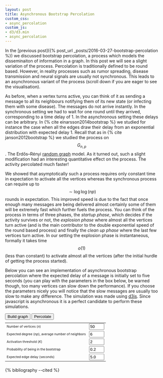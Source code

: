 ```yaml
---
layout: post
title: Asynchronous Bootstrap Percolation
custom_css:
- async_percolation
custom_js:
- d3/d3.min
- async_percolation
---
```

In the [previous post]({% post_url _posts/2016-03-27-bootstrap-percolation %})
we discussed bootstrap percolation, a process which models the
disseminaiton of information in a graph. In this post we will see a
slight variation of the process. Percolation is traditionally defined to
be round based. However, in reality processes such as rumor spreading,
disease transmission and neural signals are usually not synchronous.
This leads to an asynchronous variant of the process (scroll down if you
are eager to see the visualisation).

As before, when a vertex turns active, you can think of it as sending a
message to all its neighbours notifying them of its new state (or
infecting them with some disease). The messages do not arrive instantly.
In the synchronous setting  we had to wait for one round until they
arrived, corresponding to a time delay of 1. In the asynchronous setting
these delays can be arbitrary. In {% cite einarsson2014bootstrap %} we
studied for instance the case when all the edges draw their delay from
an exponential distribution with expected delay 1. Recall that as in {%
cite janson2012bootstrap %} we studied the process on $$G_{n,p}$$. The
Erdős–Rényi [random
graph](https://en.wikipedia.org/wiki/Erdős–Rényi_model) model. As it
turned out, such a slight modification had an interesting quantitative
effect on the process. The activity percolated much faster!

We showed that asymptotically such a process requires only constant time
in expectation to activate all the vertices whereas the synchronous
process can require up to $$\sim\log\log(np)$$ rounds in expectation.
This improved speed is due to the fact that once enough many messages
are being delivered almost certainly some of them will be extremely fast
which further fuels the process. You can think of the process in terms
of three phases, the *startup phase*, which decides if the activity
survives or not, the *explosion phase* where almost all the vertices
turn active (and is the main contributor to the double exponential speed
of the round based process) and finally the *clean up phase* where the
last few vertices turn active. In our setting the explosion phase is
instantaneous, formally it takes time $$o(1)$$ (less than constant) to
activate almost all the vertices (after the initial hurdle of getting
the process started).

Below you can see an implementation of asynchronous bootstrap
percolation where the expected delay of a message is initially set to
five seconds (you can play with the parameters in the box below, be
warned though, too many vertices can slow down the performance). If you
choose the parameters nicely you will notice that the slow messages are
usually too slow to make any difference. The simulation was made using
[d3js](https://d3js.org). Since javascript is asynchronous it is a
perfect candidate to perform these simulations.

<div id="simulation">
</div>

<form onsubmit="create_graph(); return false;" style="margin-bottom:20px">
  <input type="button" value="Build graph" onclick="create_graph()">
  <input type="button" value="Percolate" onclick="percolate()">
  <table style="max-width: 720px; font-size:75%; margin-bottom:10px">
  <tr>
    <td>
    <label for="nodeCount">Number of vertices (<i>n</i>)</label>
    </td>
    <td>
      <input id="nodeCount" type="text" value="50" style="width: 50px;">
    </td>
  </tr>
  <tr>
    <td>
    <label for="nNeighbours">Expected degree (<i>np</i>), average number
    of neighbors</label>
    </td>
    <td>
      <input id="nNeighbours" type="text" value="6" style="width: 50px;">
    </td>
  </tr>
  <tr>
    <td>
    <label for="kPerc">Activation threshold (<i>K</i>)</label>
    </td>
    <td>
      <input id="kPerc" type="text" value="2" style="width: 50px;">
    </td>
  </tr>
  <tr>
    <td>
    <label for="pBootstrap">Probability of being in the bootstrap</label>
    </td>
    <td>
      <input id="pBootstrap" type="text" value="0.2" style="width: 50px;">
    </td>
  </tr>
  <tr>
    <td>
    <label for="delay">Expected edge delay (seconds)</label>
    </td>
    <td>
      <input id="delay" type="text" value="5.0" style="width: 50px;">
    </td>
  </tr>
</table>
</form>

<p class="message" id="message" style="visibility:hidden;">

</p>


{% bibliography --cited %}

